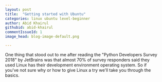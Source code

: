 ```yaml
---
layout: post
title:  "Getting started with Ubuntu"
categories: linux ubuntu level-beginner
author: Abid Khairul
githubid: abid-khairul
commentIssueId: 1
image_head: blog-image-default.png

---
```


One thing that stood out to me after reading the "Python Developers Survey 2018" by JetBrains was that almost 70% of survey responders said they used Linux has their development environment operating system. So if you've not sure why or how to give Linux a try we'll take you through the basics.



